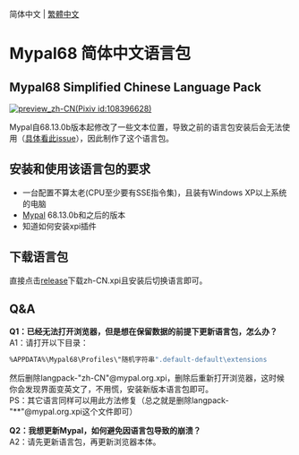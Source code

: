 简体中文 | [繁體中文](./README.zh-TW.md)

# Mypal68 简体中文语言包

## Mypal68 Simplified Chinese Language Pack

[![preview_zh-CN(Pixiv id:108396628)](./helpbook/preview_zh-CN.JPG)](https://www.pixiv.net/artworks/108396628)

Mypal自68.13.0b版本起修改了一些文本位置，导致之前的语言包安装后会无法使用（[具体看此issue](https://github.com/Feodor2/Mypal68/issues/203)），因此制作了这个语言包。

## 安装和使用该语言包的要求
* 一台配置不算太老(CPU至少要有SSE指令集)，且装有Windows XP以上系统的电脑
* [Mypal](https://github.com/Feodor2/Mypal68/releases/latest) 68.13.0b和之后的版本
* 知道如何安装xpi插件

## 下载语言包
直接点击[release](https://github.com/shawnpxtl/Mypal68-chinese-xpi/releases/latest)下载zh-CN.xpi且安装后切换语言即可。

## Q&A
**Q1：已经无法打开浏览器，但是想在保留数据的前提下更新语言包，怎么办？**  
A1：请打开以下目录：
   ```bash
%APPDATA%\Mypal68\Profiles\"随机字符串".default-default\extensions
   ```
然后删除langpack-"zh-CN"@mypal.org.xpi，删除后重新打开浏览器，这时候你会发现界面变英文了，不用慌，安装新版本语言包即可。  
PS：其它语言同样可以用此方法修复（总之就是删除langpack-"**"@mypal.org.xpi这个文件即可）

**Q2：我想更新Mypal，如何避免因语言包导致的崩溃？**  
A2：请先更新语言包，再更新浏览器本体。
